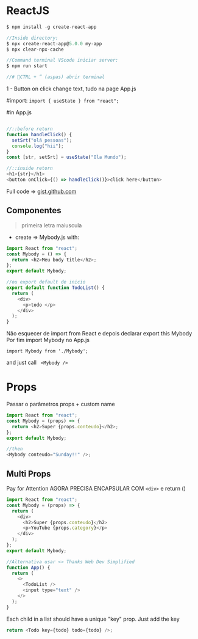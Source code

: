 # ReactJS

```js
$ npm install -g create-react-app

//Inside directory:
$ npx create-react-app@5.0.0 my-app
$ npx clear-npx-cache

//Command terminal VScode iniciar server:
$ npm run start

//# 📌CTRL + ” (aspas) abrir terminal
```

1 - Button on click change text, tudo na page App.js

#import:
`import { useState } from "react";`

#in App.js

```js

//::before return
function handleClick() {
  setSrt("olá pessoas");
  console.log("hii");
}
const [str, setSrt] = useState("Ola Mundo");

//::inside retorn
<h1>{str}</h1>
<button onClick={() => handleClick()}>click here</button>
```

Full code => [gist.github.com](https://gist.github.com/geraldotech/041a1ab161bd36112d591f391397a20a#file-app-js)

## Componentes

> primeira letra maiuscula

- create => Mybody.js with:

```js
import React from "react";
const Mybody = () => {
  return <h2>Meu body title</h2>;
};
export default Mybody;

//ou export default de inicio
export default function TodoList() {
  return (
    <div>
      <p>todo </p>
    </div>
  );
}

```

Não esquecer de import from React e depois declarar export this Mybody Por fim import Mybody no App.js

`import Mybody from './Mybody';`

and just call ` <Mybody />`

# Props

Passar o parâmetros props + custom name

```js
import React from "react";
const Mybody = (props) => {
  return <h2>Super {props.conteudo}</h2>;
};
export default Mybody;

//then
<Mybody conteudo="Sunday!!" />;
```

## Multi Props

Pay for Attention AGORA PRECISA ENCAPSULAR COM `<div>` e return ()

```js
import React from "react";
const Mybody = (props) => {
  return (
    <div>
      <h2>Super {props.conteudo}</h2>
      <p>YouTube {props.category}</p>
    </div>
  );
};
export default Mybody;

//Alternativa usar <> Thanks Web Dev Simplified
function App() {
  return (
    <>
      <TodoList />
      <input type="text" />
    </>
  );
}
```

Each child in a list should have a unique "key" prop. Just add the key

```js
return <Todo key={todo} todo={todo} />;
```
